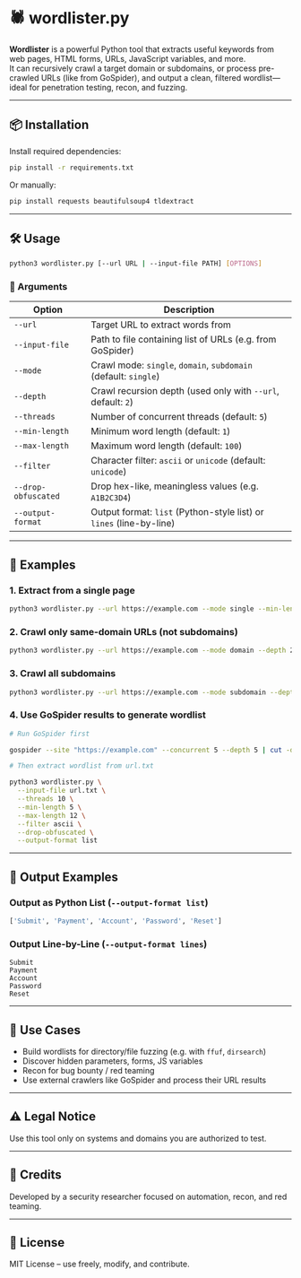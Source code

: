 # 🕷️ wordlister.py

**Wordlister** is a powerful Python tool that extracts useful keywords from web pages, HTML forms, URLs, JavaScript variables, and more.  
It can recursively crawl a target domain or subdomains, or process pre-crawled URLs (like from GoSpider), and output a clean, filtered wordlist—ideal for penetration testing, recon, and fuzzing.

---

## 📦 Installation

Install required dependencies:

```bash
pip install -r requirements.txt
```

Or manually:

```bash
pip install requests beautifulsoup4 tldextract
```

---

## 🛠 Usage

```bash
python3 wordlister.py [--url URL | --input-file PATH] [OPTIONS]
```

### 🔧 Arguments

| Option                   | Description                                                                 |
|--------------------------|-----------------------------------------------------------------------------|
| `--url`                  | Target URL to extract words from                                            |
| `--input-file`           | Path to file containing list of URLs (e.g. from GoSpider)                   |
| `--mode`                 | Crawl mode: `single`, `domain`, `subdomain` (default: `single`)             |
| `--depth`                | Crawl recursion depth (used only with `--url`, default: `2`)                |
| `--threads`              | Number of concurrent threads (default: `5`)                                 |
| `--min-length`           | Minimum word length (default: `1`)                                          |
| `--max-length`           | Maximum word length (default: `100`)                                        |
| `--filter`               | Character filter: `ascii` or `unicode` (default: `unicode`)                 |
| `--drop-obfuscated`      | Drop hex-like, meaningless values (e.g. `A1B2C3D4`)                          |
| `--output-format`        | Output format: `list` (Python-style list) or `lines` (line-by-line)         |

---

## 🧚 Examples

### 1. Extract from a single page

```bash
python3 wordlister.py --url https://example.com --mode single --min-length 5 --max-length 12 --filter ascii --drop-obfuscated --output-format list```
```

### 2. Crawl only same-domain URLs (not subdomains)

```bash
python3 wordlister.py --url https://example.com --mode domain --depth 2 --threads 5
```

### 3. Crawl all subdomains

```bash
python3 wordlister.py --url https://example.com --mode subdomain --depth 2 --threads 5
```

### 4. Use GoSpider results to generate wordlist

```bash
# Run GoSpider first

gospider --site "https://example.com" --concurrent 5 --depth 5 | cut -d "-" -f 2|  grep sadadpsp | sort -u > url.txt

# Then extract wordlist from url.txt

python3 wordlister.py \
  --input-file url.txt \
  --threads 10 \
  --min-length 5 \
  --max-length 12 \
  --filter ascii \
  --drop-obfuscated \
  --output-format list
```

---

## 📂 Output Examples

### Output as Python List (`--output-format list`)

```python
['Submit', 'Payment', 'Account', 'Password', 'Reset']
```

### Output Line-by-Line (`--output-format lines`)

```
Submit
Payment
Account
Password
Reset
```

---

## 🔐 Use Cases

- Build wordlists for directory/file fuzzing (e.g. with `ffuf`, `dirsearch`)
- Discover hidden parameters, forms, JS variables
- Recon for bug bounty / red teaming
- Use external crawlers like GoSpider and process their URL results

---

## ⚠️ Legal Notice

Use this tool only on systems and domains you are authorized to test.

---

## 🧠 Credits

Developed by a security researcher focused on automation, recon, and red teaming.

---

## 📜 License

MIT License – use freely, modify, and contribute.
